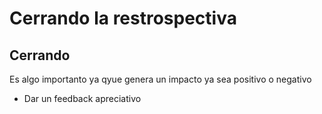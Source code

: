 # Cerrando la restrospectiva
## Cerrando
Es algo importanto ya qyue genera un impacto ya sea positivo o negativo
- Dar un feedback apreciativo 